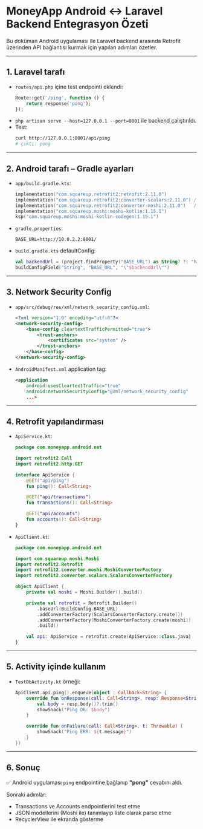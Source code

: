 # MoneyApp Android ↔ Laravel Backend Entegrasyon Özeti

Bu doküman Android uygulaması ile Laravel backend arasında Retrofit üzerinden API bağlantısı kurmak için yapılan adımları özetler.

---

## 1. Laravel tarafı
- `routes/api.php` içine test endpointi eklendi:
  ```php
  Route::get('/ping', function () {
      return response('pong');
  });
  ```
- `php artisan serve --host=127.0.0.1 --port=8001` ile backend çalıştırıldı.
- Test:
  ```bash
  curl http://127.0.0.1:8001/api/ping
  # çıktı: pong
  ```

---

## 2. Android tarafı – Gradle ayarları
- `app/build.gradle.kts`:
  ```kotlin
  implementation("com.squareup.retrofit2:retrofit:2.11.0")
  implementation("com.squareup.retrofit2:converter-scalars:2.11.0") // düz text için
  implementation("com.squareup.retrofit2:converter-moshi:2.11.0")   // JSON için
  implementation("com.squareup.moshi:moshi-kotlin:1.15.1")
  ksp("com.squareup.moshi:moshi-kotlin-codegen:1.15.1")
  ```

- `gradle.properties`:
  ```
  BASE_URL=http://10.0.2.2:8001/
  ```

- `build.gradle.kts` defaultConfig:
  ```kotlin
  val backendUrl = (project.findProperty("BASE_URL") as String? ?: "http://10.0.2.2:8001/")
  buildConfigField("String", "BASE_URL", "\"$backendUrl\"")
  ```

---

## 3. Network Security Config
- `app/src/debug/res/xml/network_security_config.xml`:
  ```xml
  <?xml version="1.0" encoding="utf-8"?>
  <network-security-config>
      <base-config cleartextTrafficPermitted="true">
          <trust-anchors>
              <certificates src="system" />
          </trust-anchors>
      </base-config>
  </network-security-config>
  ```
- `AndroidManifest.xml` application tag:
  ```xml
  <application
      android:usesCleartextTraffic="true"
      android:networkSecurityConfig="@xml/network_security_config"
      ...>
  ```

---

## 4. Retrofit yapılandırması
- `ApiService.kt`:
  ```kotlin
  package com.moneyapp.android.net

  import retrofit2.Call
  import retrofit2.http.GET

  interface ApiService {
      @GET("api/ping")
      fun ping(): Call<String>

      @GET("api/transactions")
      fun transactions(): Call<String>

      @GET("api/accounts")
      fun accounts(): Call<String>
  }
  ```

- `ApiClient.kt`:
  ```kotlin
  package com.moneyapp.android.net

  import com.squareup.moshi.Moshi
  import retrofit2.Retrofit
  import retrofit2.converter.moshi.MoshiConverterFactory
  import retrofit2.converter.scalars.ScalarsConverterFactory

  object ApiClient {
      private val moshi = Moshi.Builder().build()

      private val retrofit = Retrofit.Builder()
          .baseUrl(BuildConfig.BASE_URL)
          .addConverterFactory(ScalarsConverterFactory.create())
          .addConverterFactory(MoshiConverterFactory.create(moshi))
          .build()

      val api: ApiService = retrofit.create(ApiService::class.java)
  }
  ```

---

## 5. Activity içinde kullanım
- `TestDbActivity.kt` örneği:
  ```kotlin
  ApiClient.api.ping().enqueue(object : Callback<String> {
      override fun onResponse(call: Call<String>, resp: Response<String>) {
          val body = resp.body()?.trim()
          showSnack("Ping OK: $body")
      }

      override fun onFailure(call: Call<String>, t: Throwable) {
          showSnack("Ping ERR: ${t.message}")
      }
  })
  ```

---

## 6. Sonuç
✅ Android uygulaması `ping` endpointine bağlanıp **"pong"** cevabını aldı.

Sonraki adımlar:
- Transactions ve Accounts endpointlerini test etme
- JSON modellerini (Moshi ile) tanımlayıp liste olarak parse etme
- RecyclerView ile ekranda gösterme

